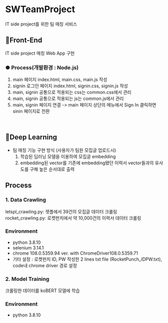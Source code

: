 
# SWTeamProject
IT side project를 위한 팀 매칭 서비스
<br />
## 📍Front-End
  IT side project 매칭 Web App 구현 
 ###  ● Process(개발환경 : Node.js)
1. main 페이지 index.html, main.css, main.js 작성
2. signin 로그인 페이지 index.html, signin.css, signin.js 작성
3. main, signin 공통으로 적용되는 css는 common.css에서 관리
4. main, signin 공통으로 적용되는 js는 common.js에서 관리
5. main, signin 페이지 연결 -> main 페이지 상단의 메뉴에서 Sign In 클릭하면 sinin 페이지로 전환
<br />



## 📍Deep Learning
* 팀 매칭 기능 구현 방식 (사용자가 팀원 모집글 업로드시)
  1. 학습된 딥러닝 모델을 이용하여 모집글 embedding
  2. embedding된 vector를 기존에 embedding됐던 이력서 vector들과의 유사도를 구해 높은 순서대로 출력  

## Process 
### 1. Data Crawling  
letspl_crawling.py: 렛플에서 39건의 모집글 데이터 크롤링  
rocket_crawling.py: 로켓펀치에서 약 10,000건의 이력서 데이터 크롤링  
### Environment 
* python 3.8.10
* selenium 3.14.1
* chrome 108.0.5359.94 ver. with ChromeDriver108.0.5359.71
* 기타 설정 : 로켓펀치 ID, PW 작성한 2 lines txt file (RocketPunch_IDPW.txt), code내 chrome driver 경로 설정

### 2. Model Training  
크롤링한 데이터를 koBERT 모델에 학습
### Environment  
* python 3.8.10
